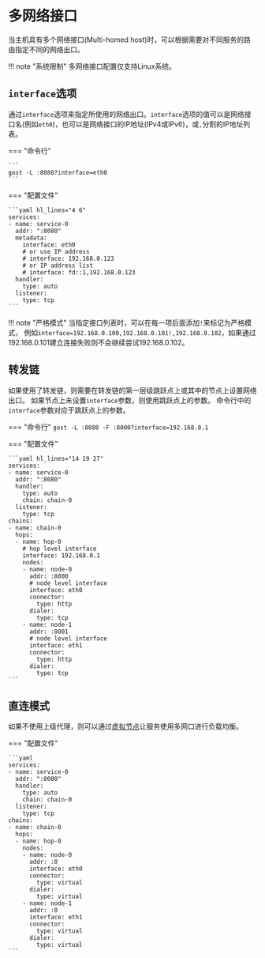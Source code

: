 # 多网络接口

当主机具有多个网络接口(Multi-homed host)时，可以根据需要对不同服务的路由指定不同的网络出口。

!!! note "系统限制"
    多网络接口配置仅支持Linux系统。

## `interface`选项

通过`interface`选项来指定所使用的网络出口。`interface`选项的值可以是网络接口名(例如`eth0`)，也可以是网络接口的IP地址(IPv4或IPv6)，或`,`分割的IP地址列表。

=== "命令行"

    ```
    gost -L :8080?interface=eth0
    ```

=== "配置文件"

    ```yaml hl_lines="4 6"
    services:
    - name: service-0
      addr: ":8080"
      metadata:
        interface: eth0
        # or use IP address
        # interface: 192.168.0.123
        # or IP address list
        # interface: fd::1,192.168.0.123
      handler:
        type: auto
      listener:
        type: tcp
    ```

!!! note "严格模式"
    当指定接口列表时，可以在每一项后面添加`!`来标记为严格模式，
    例如`interface=192.168.0.100,192.168.0.101!,192.168.0.102`，如果通过192.168.0.101建立连接失败则不会继续尝试192.168.0.102。

## 转发链

如果使用了转发链，则需要在转发链的第一层级跳跃点上或其中的节点上设置网络出口。
如果节点上未设置`interface`参数，则使用跳跃点上的参数。
命令行中的`interface`参数对应于跳跃点上的参数。

=== "命令行"
    ```
	gost -L :8080 -F :8000?interface=192.168.0.1 
	```

=== "配置文件"

    ```yaml hl_lines="14 19 27"
    services:
    - name: service-0
      addr: ":8080"
      handler:
        type: auto
        chain: chain-0
      listener:
        type: tcp
    chains:
    - name: chain-0
      hops:
      - name: hop-0
	    # hop level interface
        interface: 192.168.0.1
        nodes:
        - name: node-0
          addr: :8000
          # node level interface
          interface: eth0
          connector:
            type: http
          dialer:
            type: tcp
        - name: node-1
          addr: :8001
          # node level interface
          interface: eth1
          connector:
            type: http
          dialer:
            type: tcp
    ```

## 直连模式

如果不使用上级代理，则可以通过[虚拟节点](/concepts/chain/)让服务使用多网口进行负载均衡。

=== "配置文件"

    ```yaml
    services:
    - name: service-0
      addr: ":8080"
      handler:
        type: auto
        chain: chain-0
      listener:
        type: tcp
    chains:
    - name: chain-0
      hops:
      - name: hop-0
        nodes:
        - name: node-0
          addr: :0
          interface: eth0
          connector:
            type: virtual
          dialer:
            type: virtual
        - name: node-1
          addr: :0
          interface: eth1
          connector:
            type: virtual
          dialer:
            type: virtual
	```
